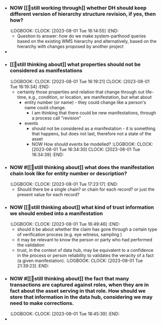 - ### NOW [[🤔still working through]] whether DH should keep different version of hierarchy structure revision, if yes, then how?
  :LOGBOOK:
  CLOCK: [2023-08-01 Tue 16:14:55]
  :END:
	- Question to answer: how do we make system-parthood queries based on the existing WMS hierarchy and alternatively, based on the hierarchy with changes proposed by another project
-
- ### [[🤔still thinking about]] what properties should not be considered as manifestations
  :LOGBOOK:
  CLOCK: [2023-08-01 Tue 16:19:21]
  CLOCK: [2023-08-01 Tue 16:19:34]
  :END:
	- certainly those properties and relation that change through out life-time, e.g., condition, or location, are manifestation, but what about
		- entity number (or name) - they could change like a person's name could change.
			- I am thinking that there could be new manifestations, through a process call "revision"
		- events
			- should not be considered as a manifestation - it is something that happens, but does not last, therefore not a state of the asset
			- NOW How should events be modelled?
			  :LOGBOOK:
			  CLOCK: [2023-08-01 Tue 16:34:30]
			  CLOCK: [2023-08-01 Tue 16:34:39]
			  :END:
- ### NOW #[[🤔still thinking about]] what does the manifestation chain look like for entity number or description?
  :LOGBOOK:
  CLOCK: [2023-08-01 Tue 17:23:17]
  :END:
	- Should there be a single chain? or chain for each record? or just the present value for each record?
- ### NOW [[🤔still thinking about]] what kind of trust information we should embed into a manifestation
  :LOGBOOK:
  CLOCK: [2023-08-01 Tue 16:49:46]
  :END:
	- should it be about whether the claim has gone through a certain type of verification process (e.g. eye witness, sampling )
	- it may be relevant to know the person or party who had performed the validation
	- trust, in the context of data hub, may be equivalent to a confidence in the process or person reliability to validates the veracity of a fact (a given manifestation).
	  :LOGBOOK:
	  CLOCK: [2023-08-01 Tue 21:39:23]
	  :END:
- ### NOW #[[🤔still thinking about]] the fact that many transactions are captured against roles, when they are in fact about the asset serving in that role.  How should we store that information in the data hub, considering we may need to make corrections.
  :LOGBOOK:
  CLOCK: [2023-08-01 Tue 18:45:39]
  :END:
-
